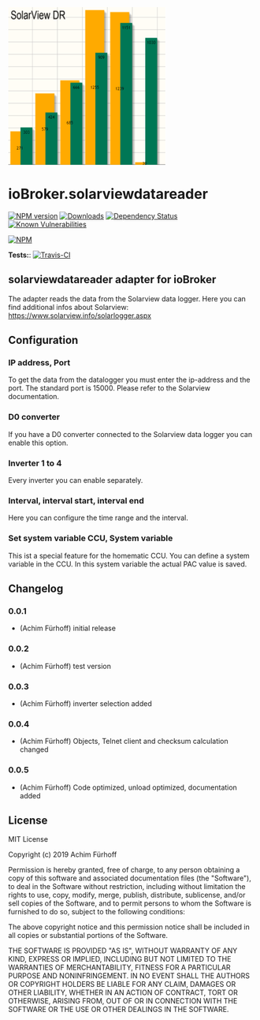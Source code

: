 ![Logo](admin/solarviewdatareader.png)
# ioBroker.solarviewdatareader

[![NPM version](http://img.shields.io/npm/v/iobroker.solarviewdatareader.svg)](https://www.npmjs.com/package/iobroker.solarviewdatareader)
[![Downloads](https://img.shields.io/npm/dm/iobroker.solarviewdatareader.svg)](https://www.npmjs.com/package/iobroker.solarviewdatareader)
[![Dependency Status](https://img.shields.io/david/afuerhoff/iobroker.solarviewdatareader.svg)](https://david-dm.org/afuerhoff/iobroker.solarviewdatareader)
[![Known Vulnerabilities](https://snyk.io/test/github/afuerhoff/ioBroker.solarviewdatareader/badge.svg)](https://snyk.io/test/github/afuerhoff/ioBroker.solarviewdatareader)

[![NPM](https://nodei.co/npm/iobroker.solarviewdatareader.png?downloads=true)](https://nodei.co/npm/iobroker.solarviewdatareader/)

**Tests:**: [![Travis-CI](http://img.shields.io/travis/afuerhoff/ioBroker.solarviewdatareader/master.svg)](https://travis-ci.org/afuerhoff/ioBroker.solarviewdatareader)

## solarviewdatareader adapter for ioBroker

The adapter reads the data from the Solarview data logger.
Here you can find additional infos about Solarview: https://www.solarview.info/solarlogger.aspx


## Configuration

### IP address, Port
To get the data from the datalogger you must enter the ip-address and the port. The standard port is 15000. Please refer to the Solarview documentation.

### D0 converter
If you have a D0 converter connected to the Solarview data logger you can enable this option.

### Inverter 1 to 4
Every inverter you can enable separately. 

### Interval, interval start, interval end
Here you can configure the time range and the interval.

### Set system variable CCU, System variable
This ist a special feature for the homematic CCU. You can define a system variable in the CCU.
In this system variable the actual PAC value is saved.

## Changelog

### 0.0.1
* (Achim Fürhoff) initial release

### 0.0.2
* (Achim Fürhoff) test version

### 0.0.3
* (Achim Fürhoff) inverter selection added

### 0.0.4
* (Achim Fürhoff) Objects, Telnet client and checksum calculation changed

### 0.0.5
* (Achim Fürhoff) Code optimized, unload optimized, documentation added 

## License
MIT License

Copyright (c) 2019 Achim Fürhoff

Permission is hereby granted, free of charge, to any person obtaining a copy
of this software and associated documentation files (the "Software"), to deal
in the Software without restriction, including without limitation the rights
to use, copy, modify, merge, publish, distribute, sublicense, and/or sell
copies of the Software, and to permit persons to whom the Software is
furnished to do so, subject to the following conditions:

The above copyright notice and this permission notice shall be included in all
copies or substantial portions of the Software.

THE SOFTWARE IS PROVIDED "AS IS", WITHOUT WARRANTY OF ANY KIND, EXPRESS OR
IMPLIED, INCLUDING BUT NOT LIMITED TO THE WARRANTIES OF MERCHANTABILITY,
FITNESS FOR A PARTICULAR PURPOSE AND NONINFRINGEMENT. IN NO EVENT SHALL THE
AUTHORS OR COPYRIGHT HOLDERS BE LIABLE FOR ANY CLAIM, DAMAGES OR OTHER
LIABILITY, WHETHER IN AN ACTION OF CONTRACT, TORT OR OTHERWISE, ARISING FROM,
OUT OF OR IN CONNECTION WITH THE SOFTWARE OR THE USE OR OTHER DEALINGS IN THE
SOFTWARE.